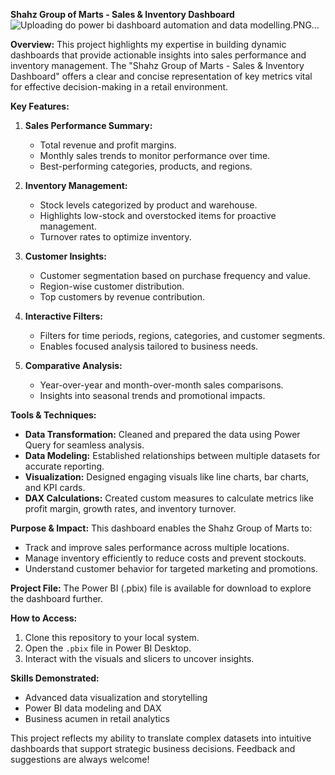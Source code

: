 **Shahz Group of Marts - Sales & Inventory Dashboard**
![Uploading do power bi dashboard automation and data modelling.PNG…]()

**Overview:**
This project highlights my expertise in building dynamic dashboards that provide actionable insights into sales performance and inventory management. The "Shahz Group of Marts - Sales & Inventory Dashboard" offers a clear and concise representation of key metrics vital for effective decision-making in a retail environment.

**Key Features:**

1. **Sales Performance Summary:**
   - Total revenue and profit margins.
   - Monthly sales trends to monitor performance over time.
   - Best-performing categories, products, and regions.

2. **Inventory Management:**
   - Stock levels categorized by product and warehouse.
   - Highlights low-stock and overstocked items for proactive management.
   - Turnover rates to optimize inventory.

3. **Customer Insights:**
   - Customer segmentation based on purchase frequency and value.
   - Region-wise customer distribution.
   - Top customers by revenue contribution.

4. **Interactive Filters:**
   - Filters for time periods, regions, categories, and customer segments.
   - Enables focused analysis tailored to business needs.

5. **Comparative Analysis:**
   - Year-over-year and month-over-month sales comparisons.
   - Insights into seasonal trends and promotional impacts.

**Tools & Techniques:**
- **Data Transformation:** Cleaned and prepared the data using Power Query for seamless analysis.
- **Data Modeling:** Established relationships between multiple datasets for accurate reporting.
- **Visualization:** Designed engaging visuals like line charts, bar charts, and KPI cards.
- **DAX Calculations:** Created custom measures to calculate metrics like profit margin, growth rates, and inventory turnover.

**Purpose & Impact:**
This dashboard enables the Shahz Group of Marts to:
- Track and improve sales performance across multiple locations.
- Manage inventory efficiently to reduce costs and prevent stockouts.
- Understand customer behavior for targeted marketing and promotions.

**Project File:**
The Power BI (.pbix) file is available for download to explore the dashboard further.



**How to Access:**
1. Clone this repository to your local system.
2. Open the `.pbix` file in Power BI Desktop.
3. Interact with the visuals and slicers to uncover insights.

**Skills Demonstrated:**
- Advanced data visualization and storytelling
- Power BI data modeling and DAX
- Business acumen in retail analytics

This project reflects my ability to translate complex datasets into intuitive dashboards that support strategic business decisions. Feedback and suggestions are always welcome!

